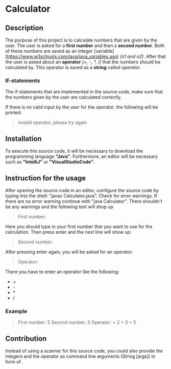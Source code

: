 # Calculator

## Description
The purpose of this project is to calculate numbers that are given by the user. The user is asked for a **first number** and then a **second number**. Both of these numbers are saved as an integer [variable] (https://www.w3schools.com/java/java_variables.asp) *(n1 and n2)*. After that the user is asked about an **operator** *(+, -, \*, /)* that the numbers should be calculated by. This operator is saved as a **string** called *operator*.

### If-statements
The if-statements that are implemented in the source code, make sure that the numbers given by the user are calculated correctly.

If there is no valid input by the user for the operator, the following will be printed:
> invalid operator, please try again

## Installation
To execute this source code, it will be necessary to download the programming language **"Java"**. Furthermore, an editor will be necessary such as **"IntelliJ"** or **"VisualStudioCode"**.

## Instruction for the usage
After opening the source code in an editor, configure the source code by typing into the shell: "javac Calculator.java". Check for error warnings. If there are no error warning continue with "java Calculator". There shouldn't be any warnings and the following text will shop up
> First number:

Here you should type in your first number that you want to use for the calculation. Then press enter and the next line will show up:
> Second number:

After pressing enter again, you will be asked for an operator:
> Operator:

There you have to enter an operator like the following:

* \+
* \-
* \*
* /

### Example
>First number: 2
Second number: 3
Operator:      +
2 + 3 = 5

## Contribution
Instead of using a scanner for this source code, you could also provide the integers and the operator as command line arguments (String [args]) in form of <n1> <operator> <n2>.

